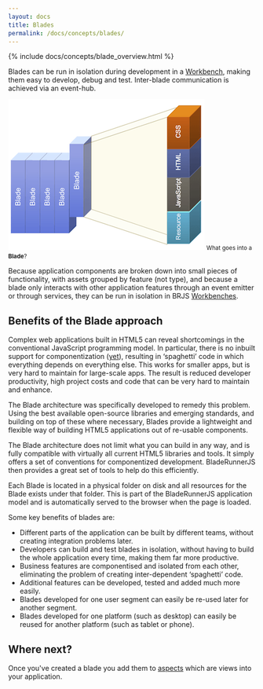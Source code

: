 ```yaml
---
layout: docs
title: Blades
permalink: /docs/concepts/blades/
---
```


{% include docs/concepts/blade_overview.html %}

Blades can be run in isolation during development in a [Workbench](/docs/concepts/workbenches/), making them easy to develop, debug and test. Inter-blade communication is achieved via an event-hub.

![The contents of a Blade](/blog/img/blades.png)
<small class="fig-text">What goes into a <strong>Blade</strong>?</small>

Because application components are broken down into small pieces of functionality, with assets grouped by feature (not type), and because a blade only interacts with other application features through an event emitter or through services, they can be run in isolation in BRJS [Workbenches](/docs/concepts/workbenches).

## Benefits of the Blade approach

Complex web applications built in HTML5 can reveal shortcomings in the conventional JavaScript programming model. In particular, there is no inbuilt support for componentization ([yet](http://www.w3.org/TR/components-intro/)), resulting in ‘spaghetti’ code in which everything depends on everything else. This works for smaller apps, but is very hard to maintain for large-scale apps. The result is reduced developer productivity, high project costs and code that can be very hard to maintain and enhance.

The Blade architecture was specifically developed to remedy this problem. Using the best available open-source libraries and emerging standards, and building on top of these where necessary, Blades provide a lightweight and flexible way of building HTML5 applications out of re-usable components.

The Blade architecture does not limit what you can build in any way, and is fully compatible with virtually all current HTML5 libraries and tools. It simply offers a set of conventions for componentized development. BladeRunnerJS then provides a great set of tools to help do this efficiently.

Each Blade is located in a physical folder on disk and all resources for the Blade exists under that folder. This is part of the BladeRunnerJS application model and is automatically served to the browser when the page is loaded.

Some key benefits of blades are:

* Different parts of the application can be built by different teams, without creating integration problems later.
* Developers can build and test blades in isolation, without having to build the whole application every time, making them far more productive.
* Business features are componentised and isolated from each other, eliminating the problem of creating inter-dependent ‘spaghetti’ code.
* Additional features can be developed, tested and added much more easily.
* Blades developed for one user segment can easily be re-used later for another segment.
* Blades developed for one platform (such as desktop) can easily be reused for another platform (such as tablet or phone).

## Where next?

Once you've created a blade you add them to [aspects](/docs/concepts) which are
views into your application.
